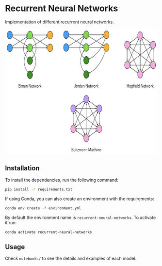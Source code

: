 # Recurrent Neural Networks
Implementation of different recurrent neural networks.

<p align="center">
    <img width="738" height="416" src="images/networks.png">
</p>


## Installation

To install the dependencies, run the following command:

```bash
pip install -r requirements.txt
```

If using Conda, you can also create an environment with the requirements:

```bash
conda env create -f environment.yml
```

By default the environment name is `recurrent-neural-networks`. To activate it run:

```
conda activate recurrent-neural-networks
```



## Usage

Check `notebooks/` to see the details and examples of each model.